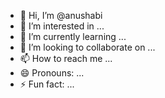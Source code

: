 - 👋 Hi, I’m @anushabi
- 👀 I’m interested in ...
- 🌱 I’m currently learning ...
- 💞️ I’m looking to collaborate on ...
- 📫 How to reach me ...
- 😄 Pronouns: ...
- ⚡ Fun fact: ...

<!---
anushabi/anushabi is a ✨ special ✨ repository because its `README.md` (this file) appears on your GitHub profile.
You can click the Preview link to take a look at your changes.
--->
